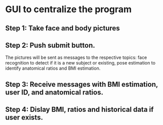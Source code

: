 # GUI to centralize the program

## Step 1: Take face and body pictures

## Step 2: Push submit button.
The pictures will be sent as messages to the respective topics: face recognition to detect if it is a new subject or existing, pose estimation to identify 
anatomical ratios and BMI estimation.

## Step 3: Receive messages with BMI estimation, user ID, and anatomical ratios.

## Step 4: Dislay BMI, ratios and historical data if user exists. 
